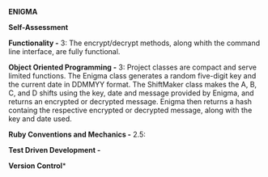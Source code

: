 **ENIGMA**

**Self-Assessment**

**Functionality -** 3: The encrypt/decrypt methods, along whith the command line interface, are fully functional.

**Object Oriented Programming -** 3: Project classes are compact and serve limited functions. The Enigma class generates a random five-digit key and the current date in DDMMYY format. The ShiftMaker class makes the A, B, C, and D shifts using the key, date and message provided by Enigma, and returns an encrypted or decrypted message. Enigma then returns a hash containg the respective encrypted or decrypted message, along with the key and date used.

**Ruby Conventions and Mechanics -** 2.5:

**Test Driven Development -** 

**Version Control***



